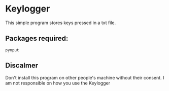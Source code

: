 # Keylogger 

This simple program stores keys pressed in a txt file.

## Packages required:
`pynput` 

## Discalmer 
Don't install this program on other people's machine without their consent. 
I am not responsible on how you use the Keylogger 
